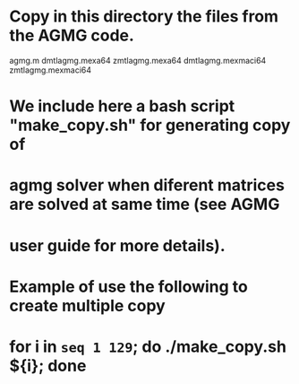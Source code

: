 # Copy in this directory the files from the AGMG code.

agmg.m
dmtlagmg.mexa64
zmtlagmg.mexa64
dmtlagmg.mexmaci64
zmtlagmg.mexmaci64


# We include here a bash script "make_copy.sh" for generating copy of
# agmg solver when diferent matrices are solved at same time (see AGMG
# user guide for more details).
# 
# Example of use the following to create multiple copy
#
# for i in `seq 1 129`; do ./make_copy.sh ${i}; done 
#

